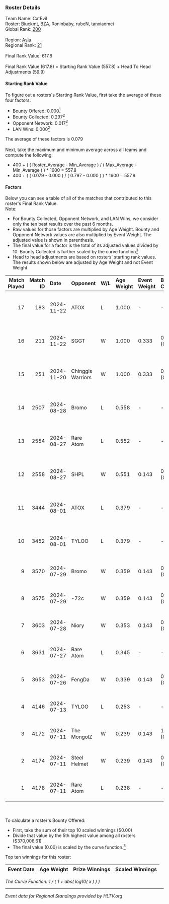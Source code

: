 ### Roster Details<br />
Team Name: CatEvil<br />
Roster: Biuckmt, BZA, Roninbaby, rubeN, tanxiaomei<br />
Global Rank: [200](../../standings_global_2024_12_02.md)<br />
<br />
Region: [Asia]( ../../standings_asia_2024_12_02.md)<br />
Regional Rank: [21]( ../../standings_asia_2024_12_02.md)<br />
<br />
Final Rank Value:  617.8<br />
<br />
Final Rank Value (617.8) = Starting Rank Value (557.8) + Head To Head Adjustments (59.9)<br />

#### Starting Rank Value<br />
To figure out a rosters's Starting Rank Value, first take the average of these four factors:<br />
- Bounty Offered: 0.000[<sup>1</sup>](#table2)
- Bounty Collected: 0.297[<sup>2</sup>](#table1)
- Opponent Network: 0.017[<sup>2</sup>](#table1)
- LAN Wins: 0.000[<sup>2</sup>](#table1)

The average of these factors is 0.079<br />
<br />
Next, take the maximum and minimum average across all teams and compute the following:<br />
- 400 + ( ( Roster_Average - Min_Average ) / ( Max_Average - Min_Average ) ) * 1600 = 557.8
- 400 + ( ( 0.079 - 0.000 ) / ( 0.797 - 0.000 ) ) * 1600 = 557.8


#### Factors<br />
Below you can see a table of all of the matches that contributed to this roster's Final Rank Value.<br />
Note:<br />

- For Bounty Collected, Opponent Network, and LAN Wins, we consider only the ten best results over the past 6 months.
- Raw values for those factors are multiplied by Age Weight. Bounty and Opponent Network values are also multiplied by Event Weight. The adjusted value is shown in parenthesis.
- The final value for a factor is the total of its adjusted values divided by 10. Bounty Collected is further scaled by the curve function[<sup>3</sup>](#curveFunction)
- Head to head adjustments are based on rosters' starting rank values. The results shown below are adjusted by Age Weight and not Event Weight
<span id="table1"></span><br />


| Match Played | Match ID | Date       | Opponent          | W/L | Age Weight | Event Weight | Bounty Collected | Opponent Network | LAN Wins  | H2H Adj. | Roster                                         |
| -: | -: | :- | :- | :- | :- | :- | :- | :- | :- | -: | :- |
|           17 |      183 | 2024-11-22 | ATOX              | L   | 1.000      | -            | -                | -                | -         |    -4.20 | Biuckmt, BZA, Roninbaby, rubeN, tanxiaomei     |
|           16 |      211 | 2024-11-22 | SGGT              | W   | 1.000      | 0.333        | 0.003 (0.001)    | 0.072 (0.024)    | 0 (0.000) |    18.60 | Biuckmt, BZA, Roninbaby, rubeN, tanxiaomei     |
|           15 |      251 | 2024-11-20 | Chinggis Warriors | W   | 1.000      | 0.333        | 0.023 (0.008)    | 0.319 (0.106)    | 0 (0.000) |    26.00 | Biuckmt, BZA, Roninbaby, rubeN, tanxiaomei     |
|           14 |     2507 | 2024-08-28 | Bromo             | L   | 0.558      | -            | -                | -                | -         |    -6.24 | Biuckmt, BZA, Roninbaby, RW, tanxiaomei        |
|           13 |     2554 | 2024-08-27 | Rare Atom         | L   | 0.552      | -            | -                | -                | -         |    -1.51 | Biuckmt, BZA, Roninbaby, RW, tanxiaomei        |
|           12 |     2558 | 2024-08-27 | SHPL              | W   | 0.551      | 0.143        | 0.000 (0.000)    | 0.041 (0.003)    | 0 (0.000) |     4.80 | Biuckmt, BZA, Roninbaby, RW, tanxiaomei        |
|           11 |     3444 | 2024-08-01 | ATOX              | L   | 0.379      | -            | -                | -                | -         |    -1.46 | Biuckmt, BZA, Roninbaby, splashske, tanxiaomei |
|           10 |     3452 | 2024-08-01 | TYLOO             | L   | 0.379      | -            | -                | -                | -         |    -1.22 | Biuckmt, BZA, Roninbaby, splashske, tanxiaomei |
|            9 |     3570 | 2024-07-29 | Bromo             | W   | 0.359      | 0.143        | 0.008 (0.000)    | 0.191 (0.010)    | 0 (0.000) |     7.43 | Biuckmt, BZA, lan, Roninbaby, tanxiaomei       |
|            8 |     3575 | 2024-07-29 | -72c              | W   | 0.359      | 0.143        | 0.000 (0.000)    | 0.013 (0.001)    | 0 (0.000) |     3.17 | Biuckmt, BZA, lan, Roninbaby, tanxiaomei       |
|            7 |     3603 | 2024-07-28 | Niory             | W   | 0.353      | 0.143        | 0.000 (0.000)    | 0.063 (0.003)    | 0 (0.000) |     4.09 | Biuckmt, BZA, lan, Roninbaby, tanxiaomei       |
|            6 |     3631 | 2024-07-27 | Rare Atom         | L   | 0.345      | -            | -                | -                | -         |    -0.89 | Biuckmt, BZA, lan, Roninbaby, tanxiaomei       |
|            5 |     3653 | 2024-07-26 | FengDa            | W   | 0.339      | 0.143        | 0.000 (0.000)    | 0.000 (0.000)    | 0 (0.000) |     3.01 | Biuckmt, BZA, lan, Roninbaby, tanxiaomei       |
|            4 |     4146 | 2024-07-13 | TYLOO             | L   | 0.253      | -            | -                | -                | -         |    -0.74 | Biuckmt, BZA, lan, Roninbaby, tanxiaomei       |
|            3 |     4172 | 2024-07-11 | The MongolZ       | W   | 0.239      | 0.143        | 1.000 (0.034)    | 0.686 (0.023)    | 0 (0.000) |     7.53 | Biuckmt, BZA, lan, Roninbaby, tanxiaomei       |
|            2 |     4174 | 2024-07-11 | Steel Helmet      | W   | 0.239      | 0.143        | 0.000 (0.000)    | 0.021 (0.001)    | 0 (0.000) |     2.20 | Biuckmt, BZA, lan, Roninbaby, tanxiaomei       |
|            1 |     4178 | 2024-07-11 | Rare Atom         | L   | 0.238      | -            | -                | -                | -         |    -0.64 | Biuckmt, BZA, lan, Roninbaby, tanxiaomei       |

<br />
<span id="table2"></span><br />
To calculate a roster's Bounty Offered:<br />

- First, take the sum of their top 10 scaled winnings ($0.00)
- Divide that value by the 5th highest value among all rosters ($370,006.61)
- The final value (0.00) is scaled by the curve function.[<sup>3</sup>](#curveFunction)

Top ten winnings for this roster:<br />

| Event Date | Age Weight | Prize Winnings | Scaled Winnings |
| :- | -: | :- | :- |


<span id="curveFunction"></span>_The Curve Function: 1 / ( 1 + abs( log10( x ) ) )_<br />

---
_Event data for Regional Standings provided by HLTV.org_<br />

